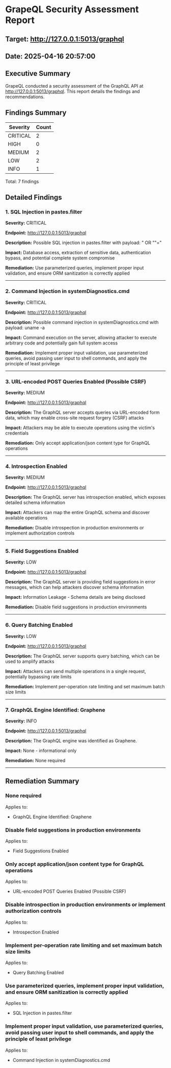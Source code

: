 # GrapeQL Security Assessment Report

## Target: http://127.0.0.1:5013/graphql
## Date: 2025-04-16 20:57:00

## Executive Summary

GrapeQL conducted a security assessment of the GraphQL API at http://127.0.0.1:5013/graphql. This report details the findings and recommendations.

## Findings Summary

| Severity | Count |
|----------|-------|
| CRITICAL | 2 |
| HIGH | 0 |
| MEDIUM | 2 |
| LOW | 2 |
| INFO | 1 |

Total: 7 findings

## Detailed Findings

### 1. SQL Injection in pastes.filter

**Severity:** CRITICAL

**Endpoint:** http://127.0.0.1:5013/graphql

**Description:** Possible SQL injection in pastes.filter with payload: " OR ""="

**Impact:** Database access, extraction of sensitive data, authentication bypass, and potential complete system compromise

**Remediation:** Use parameterized queries, implement proper input validation, and ensure ORM sanitization is correctly applied

---

### 2. Command Injection in systemDiagnostics.cmd

**Severity:** CRITICAL

**Endpoint:** http://127.0.0.1:5013/graphql

**Description:** Possible command injection in systemDiagnostics.cmd with payload: uname -a

**Impact:** Command execution on the server, allowing attacker to execute arbitrary code and potentially gain full system access

**Remediation:** Implement proper input validation, use parameterized queries, avoid passing user input to shell commands, and apply the principle of least privilege

---

### 3. URL-encoded POST Queries Enabled (Possible CSRF)

**Severity:** MEDIUM

**Endpoint:** http://127.0.0.1:5013/graphql

**Description:** The GraphQL server accepts queries via URL-encoded form data, which may enable cross-site request forgery (CSRF) attacks

**Impact:** Attackers may be able to execute operations using the victim's credentials

**Remediation:** Only accept application/json content type for GraphQL operations

---

### 4. Introspection Enabled

**Severity:** MEDIUM

**Endpoint:** http://127.0.0.1:5013/graphql

**Description:** The GraphQL server has introspection enabled, which exposes detailed schema information

**Impact:** Attackers can map the entire GraphQL schema and discover available operations

**Remediation:** Disable introspection in production environments or implement authorization controls

---

### 5. Field Suggestions Enabled

**Severity:** LOW

**Endpoint:** http://127.0.0.1:5013/graphql

**Description:** The GraphQL server is providing field suggestions in error messages, which can help attackers discover schema information

**Impact:** Information Leakage - Schema details are being disclosed

**Remediation:** Disable field suggestions in production environments

---

### 6. Query Batching Enabled

**Severity:** LOW

**Endpoint:** http://127.0.0.1:5013/graphql

**Description:** The GraphQL server supports query batching, which can be used to amplify attacks

**Impact:** Attackers can send multiple operations in a single request, potentially bypassing rate limits

**Remediation:** Implement per-operation rate limiting and set maximum batch size limits

---

### 7. GraphQL Engine Identified: Graphene

**Severity:** INFO

**Endpoint:** http://127.0.0.1:5013/graphql

**Description:** The GraphQL engine was identified as Graphene.

**Impact:** None - informational only

**Remediation:** None required

---

## Remediation Summary

### None required

Applies to:

- GraphQL Engine Identified: Graphene

### Disable field suggestions in production environments

Applies to:

- Field Suggestions Enabled

### Only accept application/json content type for GraphQL operations

Applies to:

- URL-encoded POST Queries Enabled (Possible CSRF)

### Disable introspection in production environments or implement authorization controls

Applies to:

- Introspection Enabled

### Implement per-operation rate limiting and set maximum batch size limits

Applies to:

- Query Batching Enabled

### Use parameterized queries, implement proper input validation, and ensure ORM sanitization is correctly applied

Applies to:

- SQL Injection in pastes.filter

### Implement proper input validation, use parameterized queries, avoid passing user input to shell commands, and apply the principle of least privilege

Applies to:

- Command Injection in systemDiagnostics.cmd

